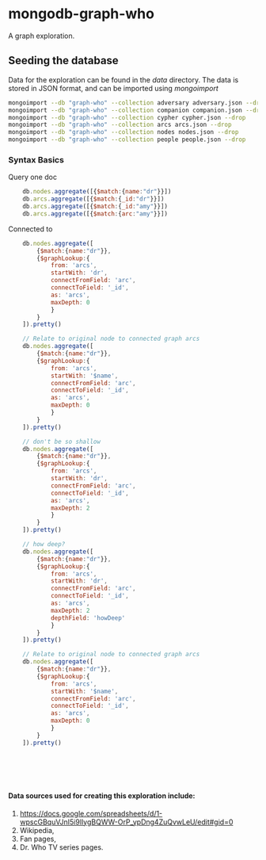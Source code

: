 # mongodb-graph-who

A graph exploration.


## Seeding the database

Data for the exploration can be found in the *data* directory.
The data is stored in JSON format, and can be imported using *mongoimport*

```bash
mongoimport --db "graph-who" --collection adversary adversary.json --drop
mongoimport --db "graph-who" --collection companion companion.json --drop
mongoimport --db "graph-who" --collection cypher cypher.json --drop
mongoimport --db "graph-who" --collection arcs arcs.json --drop
mongoimport --db "graph-who" --collection nodes nodes.json --drop
mongoimport --db "graph-who" --collection people people.json --drop
```

### Syntax Basics

Query one doc

```javascript
    db.nodes.aggregate([{$match:{name:"dr"}}])
    db.arcs.aggregate([{$match:{_id:"dr"}}])
    db.arcs.aggregate([{$match:{_id:"amy"}}])
    db.arcs.aggregate([{$match:{arc:"amy"}}])
```
Connected to 

```javascript
    db.nodes.aggregate([
        {$match:{name:"dr"}},
        {$graphLookup:{
            from: 'arcs',
            startWith: 'dr',
            connectFromField: 'arc',
            connectToField: '_id',
            as: 'arcs',
            maxDepth: 0
            }
        }
    ]).pretty()

    // Relate to original node to connected graph arcs
    db.nodes.aggregate([
        {$match:{name:"dr"}},
        {$graphLookup:{
            from: 'arcs',
            startWith: '$name',
            connectFromField: 'arc',
            connectToField: '_id',
            as: 'arcs',
            maxDepth: 0
            }
        }
    ]).pretty()

    // don't be so shallow
    db.nodes.aggregate([
        {$match:{name:"dr"}},
        {$graphLookup:{
            from: 'arcs',
            startWith: 'dr',
            connectFromField: 'arc',
            connectToField: '_id',
            as: 'arcs',
            maxDepth: 2
            }
        }
    ]).pretty()

    // how deep?
    db.nodes.aggregate([
        {$match:{name:"dr"}},
        {$graphLookup:{
            from: 'arcs',
            startWith: 'dr',
            connectFromField: 'arc',
            connectToField: '_id',
            as: 'arcs',
            maxDepth: 2
            depthField: 'howDeep'
            }
        }
    ]).pretty()

    // Relate to original node to connected graph arcs
    db.nodes.aggregate([
        {$match:{name:"dr"}},
        {$graphLookup:{
            from: 'arcs',
            startWith: '$name',
            connectFromField: 'arc',
            connectToField: '_id',
            as: 'arcs',
            maxDepth: 0
            }
        }
    ]).pretty()




    
```

#### Data sources used for creating this exploration include:
1.   https://docs.google.com/spreadsheets/d/1-wpscGBquVJnI5i9lIygBQWW-OrP_ypDng4ZuQvwLeU/edit#gid=0
42.   Wikipedia,
3.   Fan pages,
9.   Dr. Who TV series pages.
